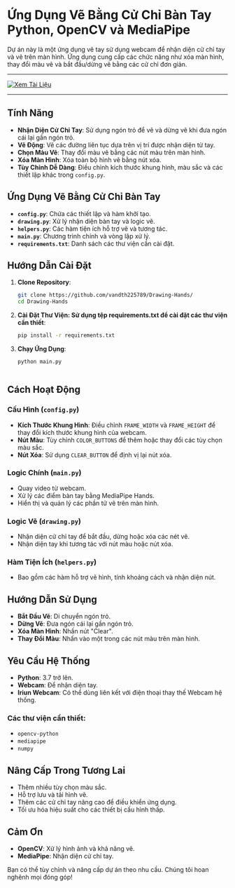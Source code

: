 # Ứng Dụng Vẽ Bằng Cử Chỉ Bàn Tay Python, OpenCV và MediaPipe

Dự án này là một ứng dụng vẽ tay sử dụng webcam để nhận diện cử chỉ tay và vẽ trên màn hình. Ứng dụng cung cấp các chức năng như xóa màn hình, thay đổi màu vẽ và bắt đầu/dừng vẽ bằng các cử chỉ đơn giản.

---

  [![Xem Tài Liệu](https://img.shields.io/badge/Xem-Tài%20Liệu-green)](https://docs.google.com/document/d/12OOda6gAK0OvTL3b-nwiLH6AVl8bIGBD-68NNF4BEkA/edit?tab=t.0)

---


## Tính Năng

- **Nhận Diện Cử Chỉ Tay**: Sử dụng ngón trỏ để vẽ và dừng vẽ khi đưa ngón cái lại gần ngón trỏ.
- **Vẽ Động**: Vẽ các đường liên tục dựa trên vị trí được nhận diện từ tay.
- **Chọn Màu Vẽ**: Thay đổi màu vẽ bằng các nút màu trên màn hình.
- **Xóa Màn Hình**: Xóa toàn bộ hình vẽ bằng nút xóa.
- **Tùy Chỉnh Dễ Dàng**: Điều chỉnh kích thước khung hình, màu sắc và các thiết lập khác trong `config.py`.


## Ứng Dụng Vẽ Bằng Cử Chỉ Bàn Tay

- **`config.py`**: Chứa các thiết lập và hàm khởi tạo.
- **`drawing.py`**: Xử lý nhận diện bàn tay và logic vẽ.
- **`helpers.py`**: Các hàm tiện ích hỗ trợ vẽ và tương tác.
- **`main.py`**: Chương trình chính và vòng lặp xử lý.
- **`requirements.txt`**: Danh sách các thư viện cần cài đặt.



## Hướng Dẫn Cài Đặt

1. **Clone Repository**:
   ```bash
   git clone https://github.com/vandth225789/Drawing-Hands/
   cd Drawing-Hands
2. **Cài Đặt Thư Viện: Sử dụng tệp requirements.txt để cài đặt các thư viện cần thiết**:
   ```bash
   pip install -r requirements.txt
3. **Chạy Ứng Dụng**:
    ```bash
   python main.py



## Cách Hoạt Động

### **Cấu Hình (`config.py`)**
- **Kích Thước Khung Hình**: Điều chỉnh `FRAME_WIDTH` và `FRAME_HEIGHT` để thay đổi kích thước khung hình của webcam.
- **Nút Màu**: Tùy chỉnh `COLOR_BUTTONS` để thêm hoặc thay đổi các tùy chọn màu sắc.
- **Nút Xóa**: Sử dụng `CLEAR_BUTTON` để định vị lại nút xóa.

### **Logic Chính (`main.py`)**
- Quay video từ webcam.
- Xử lý các điểm bàn tay bằng MediaPipe Hands.
- Hiển thị và quản lý các phần tử vẽ trên màn hình.

### **Logic Vẽ (`drawing.py`)**
- Nhận diện cử chỉ tay để bắt đầu, dừng hoặc xóa các nét vẽ.
- Nhận diện tay khi tương tác với nút màu hoặc nút xóa.

### **Hàm Tiện Ích (`helpers.py`)**
- Bao gồm các hàm hỗ trợ vẽ hình, tính khoảng cách và nhận diện nút.


## Hướng Dẫn Sử Dụng

- **Bắt Đầu Vẽ**: Di chuyển ngón trỏ.
- **Dừng Vẽ**: Đưa ngón cái lại gần ngón trỏ.
- **Xóa Màn Hình**: Nhấn nút "Clear".
- **Thay Đổi Màu**: Nhấn vào một trong các nút màu trên màn hình.


## Yêu Cầu Hệ Thống

- **Python**: 3.7 trở lên.
- **Webcam**: Để nhận diện tay.
- **Iriun Webcam**: Có thể dùng liên kết với điện thoại thay thế Webcam hệ thống.

### Các thư viện cần thiết:
- `opencv-python`
- `mediapipe`
- `numpy`

## Nâng Cấp Trong Tương Lai

- Thêm nhiều tùy chọn màu sắc.
- Hỗ trợ lưu và tải hình vẽ.
- Thêm các cử chỉ tay nâng cao để điều khiển ứng dụng.
- Tối ưu hóa hiệu suất cho các thiết bị cấu hình thấp.


## Cảm Ơn

- **OpenCV**: Xử lý hình ảnh và khả năng vẽ.
- **MediaPipe**: Nhận diện cử chỉ tay.

Bạn có thể tùy chỉnh và nâng cấp dự án theo nhu cầu. Chúng tôi hoan nghênh mọi đóng góp!


